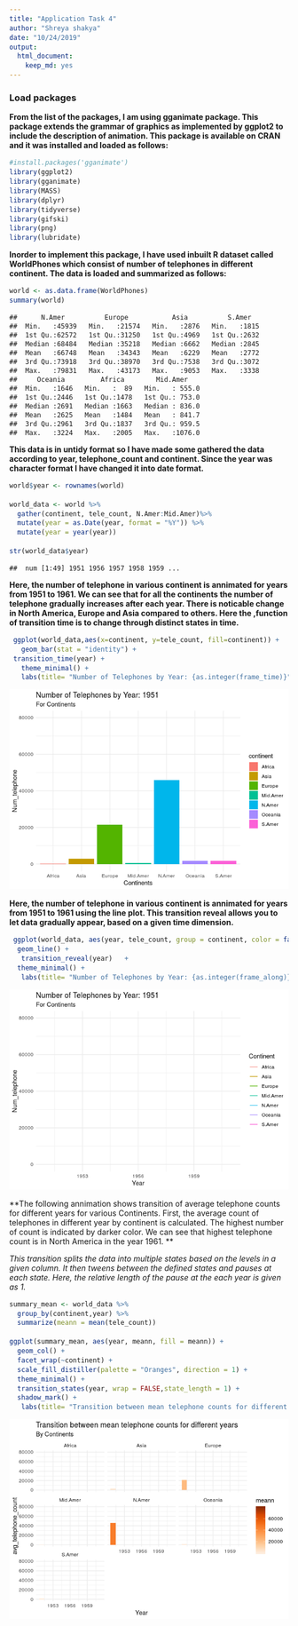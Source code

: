 ```yaml
---
title: "Application Task 4"
author: "Shreya shakya"
date: "10/24/2019"
output: 
  html_document: 
    keep_md: yes
---
```


### Load packages

**From the list of the packages, I am using gganimate package. This package extends the grammar of graphics as implemented by ggplot2 to include the description of animation. This package is available on CRAN and it was installed and loaded as follows:**

```r
#install.packages('gganimate')
library(ggplot2)
library(gganimate)
library(MASS)
library(dplyr)
library(tidyverse)
library(gifski)
library(png)
library(lubridate)
```


**Inorder to implement this package, I have used inbuilt R dataset called WorldPhones which consist of number of telephones in different continent. The data is loaded and summarized as follows:**

```r
world <- as.data.frame(WorldPhones)
summary(world)
```

```
##      N.Amer          Europe           Asia          S.Amer    
##  Min.   :45939   Min.   :21574   Min.   :2876   Min.   :1815  
##  1st Qu.:62572   1st Qu.:31250   1st Qu.:4969   1st Qu.:2632  
##  Median :68484   Median :35218   Median :6662   Median :2845  
##  Mean   :66748   Mean   :34343   Mean   :6229   Mean   :2772  
##  3rd Qu.:73918   3rd Qu.:38970   3rd Qu.:7538   3rd Qu.:3072  
##  Max.   :79831   Max.   :43173   Max.   :9053   Max.   :3338  
##     Oceania         Africa        Mid.Amer     
##  Min.   :1646   Min.   :  89   Min.   : 555.0  
##  1st Qu.:2446   1st Qu.:1478   1st Qu.: 753.0  
##  Median :2691   Median :1663   Median : 836.0  
##  Mean   :2625   Mean   :1484   Mean   : 841.7  
##  3rd Qu.:2961   3rd Qu.:1837   3rd Qu.: 959.5  
##  Max.   :3224   Max.   :2005   Max.   :1076.0
```

**This data is in untidy format so I have made some gathered the data according to year, telephone_count and continent. Since the year was character format I have changed it into date format.**

```r
world$year <- rownames(world)

world_data <- world %>%
  gather(continent, tele_count, N.Amer:Mid.Amer)%>%
  mutate(year = as.Date(year, format = "%Y")) %>%
  mutate(year = year(year))

str(world_data$year)
```

```
##  num [1:49] 1951 1956 1957 1958 1959 ...
```

**Here, the number of telephone in various continent is annimated for years from 1951 to 1961. We can see that for all the continents the number of telephone gradually increases after each year. There is noticable change in North America, Europe and Asia compared to others.
Here the ,function of transition time is to change through distinct states in time.**

```r
 ggplot(world_data,aes(x=continent, y=tele_count, fill=continent)) +
   geom_bar(stat = "identity") +
 transition_time(year) +
   theme_minimal() +
   labs(title= "Number of Telephones by Year: {as.integer(frame_time)}", subtitle ="For Continents", x="Continents", y="Num_telephone")
```

![](application04_files/figure-html/unnamed-chunk-3-1.gif)<!-- -->

**Here, the number of telephone in various continent is annimated for years from 1951 to 1961 using the line plot. This transition reveal allows you to let data gradually appear, based on a given time dimension.**

```r
 ggplot(world_data, aes(year, tele_count, group = continent, color = factor(continent))) +
  geom_line() +
   transition_reveal(year)   +
  theme_minimal() +
   labs(title= "Number of Telephones by Year: {as.integer(frame_along)}", subtitle="For Continents", x="Year", y="Num_telephone",color="Continent")
```

![](application04_files/figure-html/unnamed-chunk-4-1.gif)<!-- -->

**The following annimation shows transition of average telephone counts for different years for various Continents. First, the average count of telephones in different year by continent is calculated. The highest number of count is indicated by darker color. We can see that highest telephone count is in North America in the year 1961. **

*This transition splits the data into multiple states based on the levels in a given column. It then tweens between the defined states and pauses at each state. Here, the relative length of the pause at the each year is given as 1.*


```r
summary_mean <- world_data %>%
  group_by(continent,year) %>%
  summarize(meann = mean(tele_count))

ggplot(summary_mean, aes(year, meann, fill = meann)) +
  geom_col() +
  facet_wrap(~continent) +
  scale_fill_distiller(palette = "Oranges", direction = 1) +
  theme_minimal() +
  transition_states(year, wrap = FALSE,state_length = 1) +
  shadow_mark() +
   labs(title= "Transition between mean telephone counts for different years", subtitle="By Continents", x="Year", y="avg_telephone_count",color="Avg_telephone_count")
```

![](application04_files/figure-html/unnamed-chunk-5-1.gif)<!-- -->

